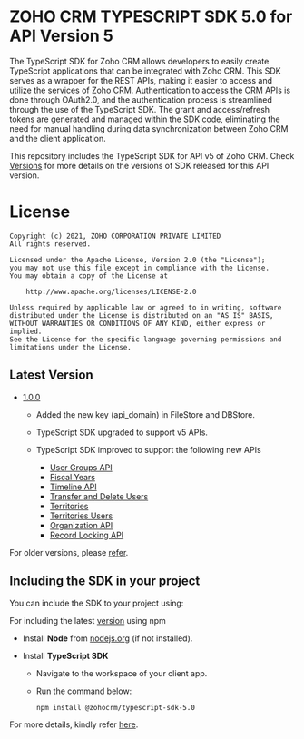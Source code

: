 # ZOHO CRM TYPESCRIPT SDK 5.0 for API Version 5

The TypeScript SDK for Zoho CRM allows developers to easily create TypeScript applications that can be integrated with Zoho CRM. This SDK serves as a wrapper for the REST APIs, making it easier to access and utilize the services of Zoho CRM. 
Authentication to access the CRM APIs is done through OAuth2.0, and the authentication process is streamlined through the use of the TypeScript SDK. The grant and access/refresh tokens are generated and managed within the SDK code, eliminating the need for manual handling during data synchronization between Zoho CRM and the client application.

This repository includes the TypeScript SDK for API v5 of Zoho CRM. Check [Versions](https://github.com/zoho/zohocrm-typescript-sdk-5.0/releases) for more details on the versions of SDK released for this API version.

License
=======

    Copyright (c) 2021, ZOHO CORPORATION PRIVATE LIMITED 
    All rights reserved. 

    Licensed under the Apache License, Version 2.0 (the "License"); 
    you may not use this file except in compliance with the License. 
    You may obtain a copy of the License at 
    
        http://www.apache.org/licenses/LICENSE-2.0 
    
    Unless required by applicable law or agreed to in writing, software 
    distributed under the License is distributed on an "AS IS" BASIS, 
    WITHOUT WARRANTIES OR CONDITIONS OF ANY KIND, either express or implied. 
    See the License for the specific language governing permissions and 
    limitations under the License.

## Latest Version

- [1.0.0](/versions/1.0.0/README.md)

    - Added the new key (api_domain) in FileStore and DBStore.

    - TypeScript SDK upgraded to support v5 APIs.

    - TypeScript SDK improved to support the following new APIs

        - [User Groups API](https://www.zoho.com/crm/developer/docs/api/v5/associated-user-count-user-group.html)
        - [Fiscal Years](https://www.zoho.com/crm/developer/docs/api/v5/get-fiscal-year.html)
        - [Timeline API](https://www.zoho.com/crm/developer/docs/api/v5/timeline-of-a-record.html)
        - [Transfer and Delete Users](https://www.zoho.com/crm/developer/docs/api/v5/transfer_records-delete_user.html)
        - [Territories](https://www.zoho.com/crm/developer/docs/api/v5/add-territories.html)
        - [Territories Users](https://www.zoho.com/crm/developer/docs/api/v5/associate-users-territory.html)
        - [Organization API](https://www.zoho.com/crm/developer/docs/api/v5/delete-org-img.html)
        - [Record Locking API](https://www.zoho.com/crm/developer/docs/api/v5/get-record-locking-info.html)  


For older versions, please [refer](https://github.com/zoho/zohocrm-typescript-sdk-5.0/releases).


## Including the SDK in your project
You can include the SDK to your project using:

For including the latest [version](https://github.com/zoho/zohocrm-typescript-sdk-5.0/releases/tag/1.0.0) using npm

  - Install **Node** from [nodejs.org](https://nodejs.org/en/download/) (if not installed).

  - Install **TypeScript SDK**

    - Navigate to the workspace of your client app.
    
    - Run the command below:

        ```sh
        npm install @zohocrm/typescript-sdk-5.0
        ```
For more details, kindly refer [here](/versions/1.0.0/README.md).